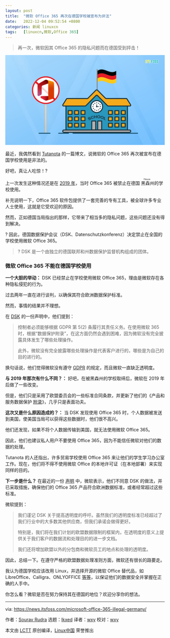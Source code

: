 ```yaml
---
layout: post
title:	"微软 Office 365 再次在德国学校被宣布为非法"
date:	2022-12-04 09:52:54 +0800 
categories:	新闻 linuxcn 
tags:	[linuxcn,微软,Office 365]
---
```




> 
> 再一次，微软因其 Office 365 的隐私问题而在德国受到抨击！
> 
> 
> 


![微软 Office 365 再次在德国学校被宣布为非法！](/Asserts/Images/album/202212/04/095256rfhiggs6n6un6svk.png)


最近，我偶然看到 [Tutanota](https://tutanota.com/blog/posts/microsoft-office-365-email-alternative/) 的一篇博文，说微软的 Office 365 再次被宣布在德国学校使用是非法的。


好吧，真让人吃惊！?


上一次发生这种情况还是在 [2019 年](https://www.zdnet.com/article/microsoft-office-365-banned-in-german-schools-over-privacy-fears/)，当时 Office 365 被禁止在德国<ruby> 黑森州 <rt>  Hesse </rt></ruby>的学校使用。


补充说明一下，Office 365 软件包提供了一套完善的专有工具，被全球许多专业人士使用，这就是它受欢迎的原因。


然而，正如德国当局指出的那样，它带来了相当多的隐私问题，这些问题还没有得到解决。


? 因此，德国数据保护会议（DSK、Datenschutzkonferenz）决定禁止在全国的学校使用微软 Office 365。



> 
> ? DSK 是一个由独立的德国联邦和州数据保护监督机构组成的团体。
> 
> 
> 


### 微软 Office 365 不能在德国学校使用


**一个大胆的举动：** DSK 已经禁止在学校使用微软 Office 365，理由是微软存在各种隐私侵犯的行为。


过去两年一直在进行谈判，以确保其符合欧洲数据保护标准。


然而，事情的结果并不理想。


在 [DSK](https://datenschutzkonferenz-online.de) 的一份声明中，他们提到：



> 
> 控制者必须能够根据 GDPR 第 5(2) 条履行其责任义务。在使用微软 365 时，根据“数据保护附录”，在这方面仍然会遇到困难，因为微软没有完全披露具体发生了哪些处理操作。
> 
> 
> 此外，微软没有完全披露哪些处理操作是代表客户进行的，哪些是为自己的目的进行的。
> 
> 
> 


换句话说，他们觉得微软没有遵守 [GDPR](https://en.wikipedia.org/wiki/General_Data_Protection_Regulation) 的规定，而且微软一直缺乏透明度。


**与 2019 年那次有什么不同？：** 好吧，在被黑森州的学校取缔后，微软在 2019 年后做了一些改变。


但是，他们只是采用了欧盟委员会的一些标准合同条款，并更新了他们的《产品和服务数据保护 [附录](https://www.microsoft.com/licensing/docs/view/Microsoft-Products-and-Services-Data-Protection-Addendum-DPA)》，几乎只是表面功夫。


**这次又是什么原因造成的？：** 当 DSK 发现使用 Office 365 时，个人数据被发送到美国，使美国当局可以获得这些数据时，他们很不高兴。


他们还发现，如果不将个人数据传输到美国，就无法使用微软 Office 365。


因此，他们也建议私人用户不要使用 Office 365，因为不能信任微软对他们的数据的处理。


Tutanota 的人还指出，许多贸易学校使用 Office 365 来让他们的学生学习办公室工作。现在，他们将不得不使用微软 Office 的本地许可证（在本地部署）来实现同样的目的。


**下一步是什么？** 在最近的一份 [声明](https://news.microsoft.com/de-de/microsoft-erfuellt-und-uebertrifft-europaeische-datenschutzgesetze/) 中，微软表示，他们不同意 DSK 的做法，并已采取措施，确保他们的 Office 365 产品符合欧洲数据标准，或者经常超过这些标准。


微软提到：



> 
> 我们谨记 DSK 关于提高透明度的呼吁。虽然我们的透明度标准已经超过了我们行业中的大多数其他供应商，但我们承诺会做得更好。
> 
> 
> 特别是，我们将在我们计划的欧盟数据限制的框架内，在透明度的意义上提供关于我们客户的数据流和处理目的的进一步文档。
> 
> 
> 我们还将增加欧盟以外的分包商和微软员工的地点和处理的透明度。
> 
> 
> 


因此，总结一下。在遵守严格的欧盟数据处理准则方面，微软还有很长的路要走。


我认为德国学校应该改用 Linux，并选择开源的微软 Office 替代品，如 LibreOffice、Calligra、ONLYOFFICE [等等](https://itsfoss.com/best-free-open-source-alternatives-microsoft-office/)，以保证他们的数据安全并掌握在正确的人手中。


你怎么看？微软是否在努力保持其在德国的地位？欢迎分享你的想法。




---


via: <https://news.itsfoss.com/microsoft-office-365-illegal-germany/>


作者：[Sourav Rudra](https://news.itsfoss.com/author/sourav/) 选题：[lkxed](https://github.com/lkxed) 译者：[wxy](https://github.com/wxy) 校对：[wxy](https://github.com/wxy)


本文由 [LCTT](https://github.com/LCTT/TranslateProject) 原创编译，[Linux中国](https://linux.cn/) 荣誉推出
